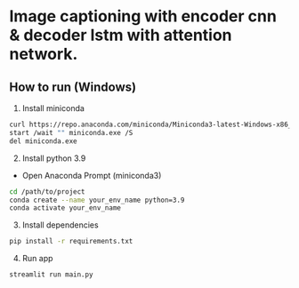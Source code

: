 # Image captioning with encoder cnn & decoder lstm with attention network.

## How to run (Windows)

1. Install miniconda
```bash
curl https://repo.anaconda.com/miniconda/Miniconda3-latest-Windows-x86_64.exe -o miniconda.exe
start /wait "" miniconda.exe /S
del miniconda.exe
```
2. Install python 3.9
- Open Anaconda Prompt (miniconda3)
```bash
cd /path/to/project
conda create --name your_env_name python=3.9
conda activate your_env_name
```
3. Install dependencies
```bash
pip install -r requirements.txt
```
4. Run app
```bash
streamlit run main.py
```
